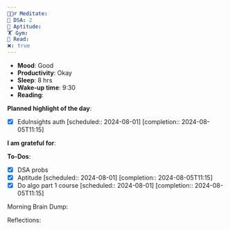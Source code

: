 ```yaml
---
🧘🏻‍♂️ Meditate: 
🤖 DSA: 2
🧠 Aptitude: 
🏋 Gym: 
📖 Read: 
❌: true
---
```

- **Mood**: Good
- **Productivity**: Okay
- **Sleep**: 8 hrs
- **Wake-up time**: 9:30 
- **Reading**: 


**Planned highlight of the day**:
- [x] EduInsights auth   [scheduled:: 2024-08-01]  [completion:: 2024-08-05T11:15]

**I am grateful for**:

**To-Dos**:
- [x] DSA probs
- [x] Aptitude   [scheduled:: 2024-08-01]  [completion:: 2024-08-05T11:15]
- [x] Do algo part 1 course   [scheduled:: 2024-08-01]  [completion:: 2024-08-05T11:15]

Morning Brain Dump:

Reflections:
